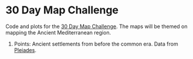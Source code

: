 # 30 Day Map Challenge

<!-- badges: start -->
<!-- badges: end -->

Code and plots for the [30 Day Map Challenge](https://30daymapchallenge.com). The maps will be themed on mapping the Ancient Mediterranean region.

1. Points: Ancient settlements from before the common era. Data from [Pleiades](https://pleiades.stoa.org).

